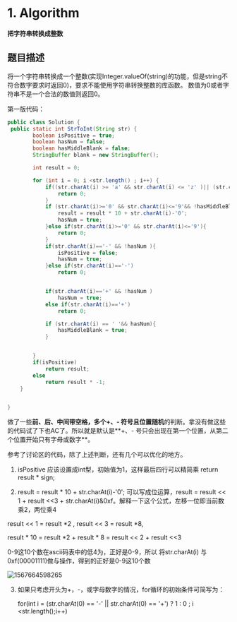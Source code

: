 # 1. Algorithm

**把字符串转换成整数**

## 题目描述

将一个字符串转换成一个整数(实现Integer.valueOf(string)的功能，但是string不符合数字要求时返回0)，要求不能使用字符串转换整数的库函数。 数值为0或者字符串不是一个合法的数值则返回0。

第一版代码：

```java
public class Solution {
 public static int StrToInt(String str) {
        boolean isPositive = true;
        boolean hasNum = false;
        boolean hasMiddleBlank = false;
        StringBuffer blank = new StringBuffer();

        int result = 0;

        for (int i = 0; i <str.length() ; i++) {
            if((str.charAt(i) >= 'a' && str.charAt(i) <= 'z' )|| (str.charAt(i) >= 'A' && str.charAt(i) <= 'Z' )){
                return 0;
            }
            if (str.charAt(i)>='0' && str.charAt(i)<='9'&& !hasMiddleBlank){
                result = result * 10 + str.charAt(i)-'0';
                hasNum = true;
            }else if(str.charAt(i)>='0' && str.charAt(i)<='9'){
                return 0;
            }
            if(str.charAt(i)=='-' && !hasNum ){
                isPositive = false;
                hasNum = true;
            }else if(str.charAt(i)=='-')
                return 0;


            if(str.charAt(i)=='+' && !hasNum )
                hasNum = true;
            else if(str.charAt(i)=='+')
                return 0;

            if (str.charAt(i) == ' '&& hasNum){
                hasMiddleBlank = true;
            }


        }
        if(isPositive)
            return result;
        else
            return result * -1;
    }


}
```



做了一些**前、后、中间带空格，多个+、- 符号且位置随机**的判断。拿没有做这些的代码试了下也AC了。所以就是默认是**+、- 号只会出现在第一个位置，从第二个位置开始只有字母或数字**。

参考了讨论区的代码，除了上述判断，还有几个可以优化的地方。



1. isPositive 应该设置成int型，初始值为1，这样最后四行可以精简乘 return result * sign;

2.  result = result * 10 + str.charAt(i)-'0'; 可以写成位运算，result = result << 1 + result <<3 + str.charAt(i)&0xf。解释一下这个公式，左移一位即当前数乘2，两位乘4  

   result << 1 = result *2  ,  result << 3 = result *8, 

   result * 10 = result *2 + result * 8 = result << 2 + result <<3

   0-9这10个数在ascii码表中的低4为，正好是0-9，所以 将str.charAt(i) 与 0xf(00001111)做与操作，得到的正好是0-9这10个数

   ![1567664598265](C:\Users\xjw\AppData\Roaming\Typora\typora-user-images\1567664598265.png)

3. 如果只考虑开头为+，-，或字母数字的情况，for循环的初始条件可简写为：

   for(int i = (str.charAt(0) == '-' || str.charAt(0) == '+') ? 1 : 0 ; i <str.length();i++)